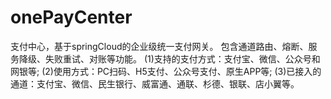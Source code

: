 # onePayCenter
支付中心，基于springCloud的企业级统一支付网关。
包含通道路由、熔断、服务降级、失败重试、对账等功能。
(1)支持的支付方式：支付宝、微信、公众号和网银等;
(2)使用方式：PC扫码、H5支付、公众号支付、原生APP等;
(3)已接入的通道：支付宝、微信、民生银行、威富通、通联、杉德、银联、店小翼等。
